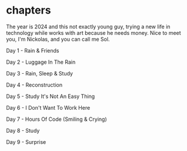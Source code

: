 # chapters
The year is 2024 and this not exactly young guy, trying a new life in technology while works with art because he needs money. Nice to meet you, I'm Nickolas, and you can call me Sol. 

Day 1 - Rain & Friends

Day 2 - Luggage In The Rain

Day 3 - Rain, Sleep & Study

Day 4 - Reconstruction

Day 5 - Study It's Not An Easy Thing

Day 6 - I Don't Want To Work Here

Day 7 - Hours Of Code (Smiling & Crying)

Day 8 - Study

Day 9 - Surprise
